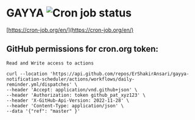 
# GAYYA ![Cron job status](https://api.cron-job.org/jobs/5788862/72f53e9e89299a39/status-7.svg)
[https://cron-job.org/en/](https://cron-job.org/en/)



## GitHub permissions for cron.org token:
`Read and Write access to actions`


```http request
curl --location 'https://api.github.com/repos/ErShakirAnsari/gayya-notification-scheduler/actions/workflows/daily-reminder.yml/dispatches' \
--header 'Accept: application/vnd.github+json' \
--header 'Authorization: token github_pat_xyz123' \
--header 'X-GitHub-Api-Version: 2022-11-28' \
--header 'Content-Type: application/json' \
--data '{"ref": "master" }'
```
